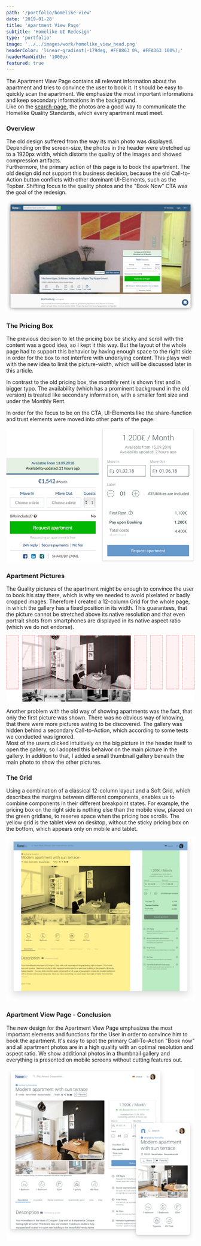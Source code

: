 ```yaml
---
path: '/portfolio/homelike-view'
date: '2019-01-28'
title: 'Apartment View Page'
subtitle: 'Homelike UI Redesign'
type: 'portfolio'
image: '../../images/work/homelike_view_head.png'
headerColor: 'linear-gradient(-179deg, #FF8863 0%, #FFAD63 100%);'
headerMaxWidth: '1000px'
featured: true
---
```


The Apartment View Page contains all relevant information about the apartment and tries to convince the user to book it. It should be easy to quickly scan the apartment. We emphasize the most important informations and keep secondary informations in the background.<br />
Like on the [search-page](/portfolio/homelike-search), the photos are a good way to communicate the Homelike Quality Standards, which every apartment must meet.

### Overview

The old design suffered from the way its main photo was displayed. Depending on the screen-size, the photos in the header were stretched up to a 1920px width, which distorts the quality of the images and showed compression artifacts.<br />
Furthermore, the primary action of this page is to book the apartment. The old design did not support this business decision, because the old Call-to-Action button conflicts with other dominant UI-Elements, such as the Topbar. Shifting focus to the quality photos and the "Book Now" CTA was the goal of the redesign.

![oldview](../../images/work/old_4.jpg)

### The Pricing Box

The previous decision to let the pricing box be sticky and scroll with the content was a good idea, so I kept it this way. But the layout of the whole page had to support this behavior by having enough space to the right side in order for the box to not interfere with underlying content. This plays well with the new idea to limit the picture-width, which will be discussed later in this article.

In contrast to the old pricing box, the monthly rent is shown first and in bigger typo. The availability (which has a prominent background in the old version) is treated like secondary information, with a smaller font size and under the Monthly Rent.

In order for the focus to be on the CTA, UI-Elements like the share-function and trust elements were moved into other parts of the page.

![pricebox](../../images/work/homelike_pricebox.png)

### Apartment Pictures

The Quality pictures of the apartment might be enough to convince the user to book his stay there, which is why we needed to avoid pixelated or badly cropped images. Therefore I created a 12-column Grid for the whole page, in which the gallery has a fixed position in its width. This guarantees, that the picture cannot be stretched above its native resolution and that even portrait shots from smartphones are displayed in its native aspect ratio (which we do not endorse).

![viewgrid](../../images/work/homelike_view_grid.png)

Another problem with the old way of showing apartments was the fact, that only the first picture was shown. There was no obvious way of knowing, that there were more pictures wating to be discovered. The gallery was hidden behind a secondary Call-to-Action, which according to some tests we conducted was ignored.<br />
Most of the users clicked intuitively on the big picture in the header itself to open the gallery, so I adopted this behaivor on the main picture in the gallery. In addition to that, I added a small thumbnail gallery beneath the main photo to show the other pictures.

### The Grid

Using a combination of a classical 12-column layout and a Soft Grid, which describes the margins between different components, enables us to combine components in their different breakpoint states. For example, the pricing box on the right side is nothing else than the mobile view, placed on the green gridlane, to reserve space when the pricing box scrolls. The yellow grid is the tablet view on desktop, without the sticky pricing box on the bottom, which appears only on mobile and tablet.

![biggrid](../../images/work/homelike_grid.png)

### Apartment View Page - Conclusion

The new design for the Apartment View Page emphasizes the most important elements and functions for the User in order to convince him to book the apartment. It's easy to spot the primary Call-To-Action "Book now" and all apartment photos are in a high quality with an optimal resolution and aspect ratio. We show additional photos in a thumbnail gallery and everything is presented on mobile screens without cutting features out.

![view_conclusion](../../images/work/homelike_view_conclusion.png)
